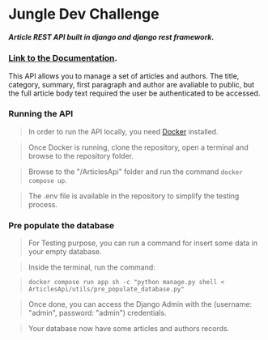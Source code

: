 # Jungle Dev Challenge

##### Article REST API built in django and django rest framework.


### [Link to the Documentation](https://documenter.getpostman.com/view/11867976/Tzz7Mx1M).

This API allows you to manage a set of articles and authors.
The title, category, summary, first paragraph and author are avaliable to public, but the full article body text required the user be authenticated to be accessed.

### Running the API

> In order to run the API locally, you need [Docker](https://docs.docker.com) installed.

> Once Docker is running, clone the repository, open a terminal and browse to the repository folder.

> Browse to the "/ArticlesApi" folder and run the command ` docker compose up `.

> The .env file is available in the repository to simplify the testing process. 



### Pre populate the database

> For Testing purpose, you can run a command for insert some data in your empty database.

> Inside the terminal, run the command:

>  ` docker compose run app sh -c "python manage.py shell < ArticlesApi/utils/pre_populate_database.py" `

> Once done, you can access the Django Admin with the (username: "admin", password: "admin") credentials.

> Your database now have some articles and authors records.




